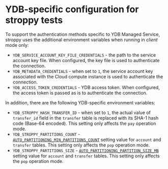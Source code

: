 # YDB-specific configuration for stroppy tests

To support the authentication methods specific to YDB Managed Service, stroppy uses the additional environment variables when running in *client* mode only:
* `YDB_SERVICE_ACCOUNT_KEY_FILE_CREDENTIALS` - the path to the service account key file. When configured, the key file is used to authenticate the connection.
* `YDB_METADATA_CREDENTIALS` - when set to `1`, the service account key associated with the Cloud compute instance is used to authenticate the connection.
* `YDB_ACCESS_TOKEN_CREDENTIALS` - YDB access token. When configured, the access token is passed as is to authenticate the connection.

In addition, there are the following YDB-specific environment variables:
* `YDB_STROPPY_HASH_TRANSFER_ID` - when set to `1`, the actual value of `transfer_id` field in the `transfer` table is replaced with its SHA-1 hash code (Base-64 encoded). This setting only affects the `pay` operation mode.
* `YDB_STROPPY_PARTITIONS_COUNT` - [`AUTO_PARTITIONING_MIN_PARTITIONS_COUNT`](https://ydb.tech/en/docs/concepts/datamodel/table#auto_partitioning_partition_size_mb) setting value for `account` and `transfer` tables. This setting only affects the `pop` operation mode.
* `YDB_STROPPY_PARTITIONS_SIZE` - [`AUTO_PARTITIONING_PARTITION_SIZE_MB`](https://ydb.tech/en/docs/concepts/datamodel/table#auto_partitioning_min_partitions_count) setting value for `account` and `transfer` tables. This setting only affects the `pop` operation mode.
